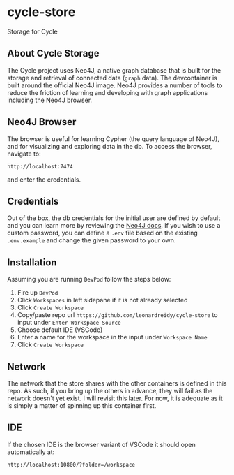 # cycle-store

Storage for Cycle

## About Cycle Storage

The Cycle project uses Neo4J, a native graph database that is built for the storage and retrieval of connected data (`graph` data). The devcontainer is built around the official Neo4J image. Neo4J provides a number of tools to reduce the friction of learning and developing with graph applications including the Neo4J browser.

## Neo4J Browser

The browser is useful for learning Cypher (the query language of Neo4J), and for visualizing and exploring data in the db. To access the browser, navigate to:

 `http://localhost:7474`

and enter the credentials.

## Credentials

Out of the box, the db credentials for the initial user are defined by default and you can learn more by reviewing the [Neo4J docs](https://neo4j.com/docs/operations-manual/current/configuration/set-initial-password/). If you wish to use a custom password, you can define a `.env` file based on the existing `.env.example` and change the given password to your own. 

## Installation

Assuming you are running `DevPod` follow the steps below:

1) Fire up `DevPod`
2) Click `Workspaces` in left sidepane if it is not already selected
3) Click `Create Workspace`
4) Copy/paste repo url `https://github.com/leonardreidy/cycle-store` to input under `Enter Workspace Source`
5) Choose default IDE (VSCode)
6) Enter a name for the workspace in the input under `Workspace Name`
7) Click `Create Workspace`

## Network

The network that the store shares with the other containers is defined in this repo. As such, if you bring up the others in advance, they will fail as the network doesn't yet exist. I will revisit this later. For now, it is adequate as it is simply a matter of spinning up this container first.

## IDE

If the chosen IDE is the browser variant of VSCode it should open automatically at:

`http://localhost:10800/?folder=/workspace`